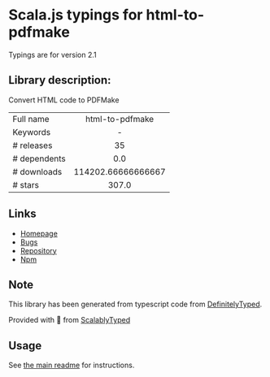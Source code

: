 
# Scala.js typings for html-to-pdfmake

Typings are for version 2.1

## Library description:
Convert HTML code to PDFMake

|                    |                 |
| ------------------ | :-------------: |
| Full name          | html-to-pdfmake |
| Keywords           | - |
| # releases         | 35 |
| # dependents       | 0.0 |
| # downloads        | 114202.66666666667 |
| # stars            | 307.0 |

## Links
- [Homepage](https://github.com/Aymkdn/html-to-pdfmake#readme)
- [Bugs](https://github.com/Aymkdn/html-to-pdfmake/issues)
- [Repository](https://github.com/Aymkdn/html-to-pdfmake)
- [Npm](https://www.npmjs.com/package/html-to-pdfmake)
    


## Note
This library has been generated from typescript code from [DefinitelyTyped](https://definitelytyped.org).

Provided with :purple_heart: from [ScalablyTyped](https://github.com/oyvindberg/ScalablyTyped)

## Usage
See [the main readme](../../readme.md) for instructions.


